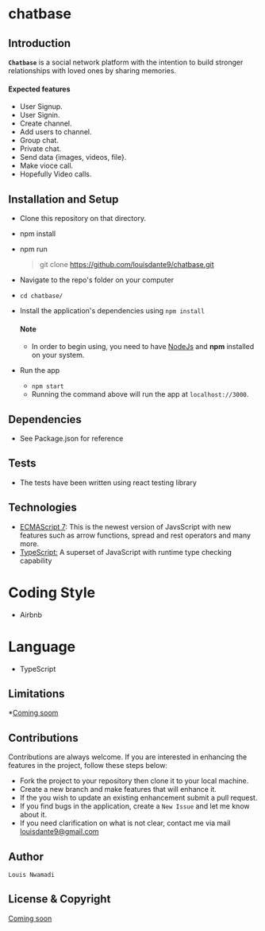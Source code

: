 # chatbase

## Introduction

**`Chatbase`** is a social network platform with the intention to build stronger relationships with loved ones by sharing memories.

#### Expected features

- User Signup.
- User Signin.
- Create channel.
- Add users to channel.
- Group chat.
- Private chat.
- Send data {images, videos, file}.
- Make vioce call.
- Hopefully Video calls.

## Installation and Setup

- Clone this repository on that directory.
- npm install 
- npm run

  > git clone https://github.com/louisdante9/chatbase.git

- Navigate to the repo's folder on your computer
- `cd chatbase/`
- Install the application's dependencies using `npm install`

  #### Note

  - In order to begin using, you need to have [NodeJs](https://nodejs.org) and **npm** installed on your system.
 

- Run the app
  - `npm start`
  - Running the command above will run the app at `localhost://3000`.

## Dependencies

- See Package.json for reference

## Tests

- The tests have been written using react testing library

## Technologies

- [ECMAScript 7](http://es7-features.org/): This is the newest version of JavsScript with new features such as arrow functions, spread and rest operators and many more.
- [TypeScript:](https://www.typescriptlang.org/) A superset of JavaScript with runtime type checking capability

# Coding Style

- Airbnb

# Language

- TypeScript

## Limitations

\*[Coming soom]()

## Contributions

Contributions are always welcome. If you are interested in enhancing the features in the project, follow these steps below:

- Fork the project to your repository then clone it to your local machine.
- Create a new branch and make features that will enhance it.
- If the you wish to update an existing enhancement submit a pull request.
- If you find bugs in the application, create a `New Issue` and let me know about it.
- If you need clarification on what is not clear, contact me via mail [louisdante9@gmail.com](mailto:louisdante9@gmail.com)


## Author

    Louis Nwamadi

## License & Copyright

[Coming soon]()
